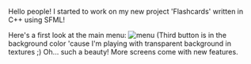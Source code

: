 Hello people! I started to work on my new project 'Flashcards' written in C++ using SFML!

Here's a first look at the main menu:
![menu](https://cloud.githubusercontent.com/assets/20641848/18225310/4e01174a-71f0-11e6-8e4a-b029bd2b135d.png)
(Third button is in the background color 'cause I'm playing with transparent background in textures ;)
Oh... such a beauty! More screens come with new features.
